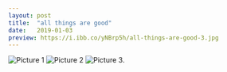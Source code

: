 ```yaml
---
layout: post
title:  "all things are good"
date:   2019-01-03
preview: https://i.ibb.co/yNBrp5h/all-things-are-good-3.jpg
---
```


![Picture 1](https://i.ibb.co/fDMpNJ4/all-things-are-good-1.jpg)
![Picture 2](https://i.ibb.co/vxb0QRq/all-things-are-good-2.jpg)
![Picture 3](https://i.ibb.co/HKpjCYN/all-things-are-good-3.jpg).
